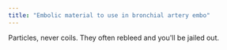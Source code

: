 ```yaml
---
title: "Embolic material to use in bronchial artery embo"
---
```

Particles, never coils. They often rebleed and you'll be jailed out.

